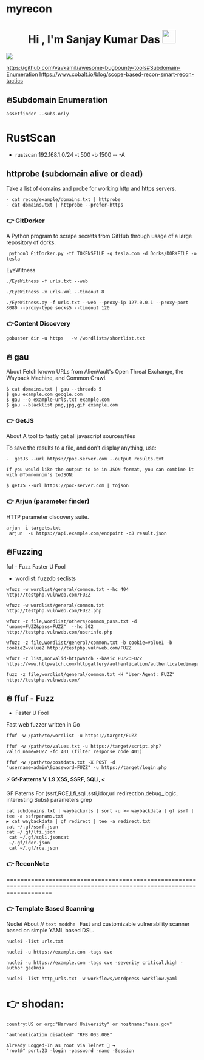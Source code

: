 # myrecon



<h1 align="center">Hi , I'm Sanjay Kumar Das <img src="https://media.giphy.com/media/hvRJCLFzcasrR4ia7z/giphy.gif" width="35"></h1>
<p align="center">

<a href="https://github.com/DenverCoder1/readme-typing-svg"><img src="https://readme-typing-svg.herokuapp.com?lines=Cyber+Security+Student;Ethical+Hacker;Defcon+2021+Finalist;DS%20|%20Algorithms%20|%20OOP%20;Specialist%20on%20Codeforces;Division%202%20on%20Codechef%20(3%20Stars);6%20Kyu%20on%20Atcoder;Always%20learning%20new%20things&center=true&width=600&height=70"></a>
</p>


https://github.com/vavkamil/awesome-bugbounty-tools#Subdomain-Enumeration
https://www.cobalt.io/blog/scope-based-recon-smart-recon-tactics


## 🔥Subdomain Enumeration

```
assetfinder --subs-only 
```

# RustScan
- rustscan 192.168.1.0/24 -t 500 -b 1500 -- -A

## httprobe (subdomain alive or dead)
 
Take a list of domains and probe for working http and https servers.

```
- cat recon/example/domains.txt | httprobe
- cat domains.txt | httprobe --prefer-https
```
### 👉 GitDorker

A Python program to scrape secrets from GitHub through usage of a large repository of dorks.
 
```
 python3 GitDorker.py -tf TOKENSFILE -q tesla.com -d Dorks/DORKFILE -o tesla
```
EyeWitness
 
```
./EyeWitness -f urls.txt --web
```
```
./EyeWitness -x urls.xml --timeout 8 
```
```
./EyeWitness.py -f urls.txt --web --proxy-ip 127.0.0.1 --proxy-port 8080 --proxy-type socks5 --timeout 120
```
### 👉Content Discovery 

```
gobuster dir -u https   -w /wordlists/shortlist.txt
```
## 🔥 gau
About
Fetch known URLs from AlienVault's Open Threat Exchange, the Wayback Machine, and Common Crawl.

 ```printf example.com | gau
$ cat domains.txt | gau --threads 5
$ gau example.com google.com
$ gau --o example-urls.txt example.com
$ gau --blacklist png,jpg,gif example.com
```
### 👉 GetJS

About
A tool to fastly get all javascript sources/files

To save the results to a file, and don't display anything, use:
```
-  getJS --url https://poc-server.com --output results.txt

If you would like the output to be in JSON format, you can combine it with @Tomnomnom's toJSON:

$ getJS --url https://poc-server.com | tojson
 ```

### 👉 Arjun (parameter finder)
HTTP parameter discovery suite.
```
arjun -i targets.txt
 arjun  -u https://api.example.com/endpoint -oJ result.json
```
## 🔥Fuzzing

fuf - Fuzz Faster U Fool
- wordlist:
fuzzdb
seclists
```
wfuzz -w wordlist/general/common.txt --hc 404 http://testphp.vulnweb.com/FUZZ

wfuzz -w wordlist/general/common.txt http://testphp.vulnweb.com/FUZZ.php

wfuzz -z file,wordlist/others/common_pass.txt -d "uname=FUZZ&pass=FUZZ"  --hc 302 http://testphp.vulnweb.com/userinfo.php

wfuzz -z file,wordlist/general/common.txt -b cookie=value1 -b cookie2=value2 http://testphp.vulnweb.com/FUZZ

wfuzz -z list,nonvalid-httpwatch --basic FUZZ:FUZZ https://www.httpwatch.com/httpgallery/authentication/authenticatedimage/default.aspx
 
fuzz -z file,wordlist/general/common.txt -H "User-Agent: FUZZ" http://testphp.vulnweb.com/
```
## 🔥 ffuf - Fuzz
 - Faster U Fool
 
Fast web fuzzer written in Go
```
ffuf -w /path/to/wordlist -u https://target/FUZZ

ffuf -w /path/to/values.txt -u https://target/script.php?valid_name=FUZZ -fc 401 (filter response code 401)
 
ffuf -w /path/to/postdata.txt -X POST -d "username=admin\&password=FUZZ" -u https://target/login.php
```
<summary><b>⚡ Gf-Patterns V 1.9  XSS, SSRF, SQLi,  <</b></summary>


GF Paterns For (ssrf,RCE,Lfi,sqli,ssti,idor,url redirection,debug_logic, interesting Subs) parameters grep
 
 ```
 cat subdomains.txt | waybackurls | sort -u >> waybackdata | gf ssrf | tee -a ssfrparams.txt
▶ cat waybackdata | gf redirect | tee -a redirect.txt
 cat ~/.gf/ssrf.json
 cat ~/.gf/lfi.json
  cat ~/.gf/sqli.jsoncat 
  ~/.gf/idor.json 
  cat ~/.gf/rce.json
  ```
  
 ### 👉 ReconNote
  
  
=========================================================================================================================

### 👉 Template Based Scanning

Nuclei 
About // ``` text moddhe  ```
Fast and customizable vulnerability scanner based on simple YAML based DSL.
``` 
nuclei -list urls.txt

nuclei -u https://example.com -tags cve

nuclei -u https://example.com -tags cve -severity critical,high -author geeknik

nuclei -list http_urls.txt -w workflows/wordpress-workflow.yaml
```

# 👉 shodan:
```
country:US or org:"Harvard University" or hostname:"nasa.gov" 

"authentication disabled" "RFB 003.008"

Already Logged-In as root via Telnet 🔎 →
"root@" port:23 -login -password -name -Session
```
